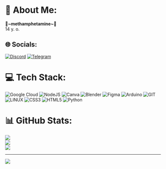 # 💫 About Me:
<strong>🖤\~methamphetamine\~🖤</strong> <br>
14 y. o.


## 🌐 Socials:
[![Discord](https://img.shields.io/badge/Discord-%237289DA.svg?logo=discord&logoColor=white)](https://discord.gg/._.n0thing._.) 
[![Telegram](https://img.shields.io/badge/Telegram-2CA5E0?style=flat-squeare&logo=telegram&logoColor=white)](https://t.me/xNOTHlNGx)

# 💻 Tech Stack:
![Google Cloud](https://img.shields.io/badge/Google%20Cloud-%234285F4.svg?style=for-the-badge&logo=google-cloud&logoColor=white) ![NodeJS](https://img.shields.io/badge/node.js-6DA55F?style=for-the-badge&logo=node.js&logoColor=white) ![Canva](https://img.shields.io/badge/Canva-%2300C4CC.svg?style=for-the-badge&logo=Canva&logoColor=white) ![Blender](https://img.shields.io/badge/blender-%23F5792A.svg?style=for-the-badge&logo=blender&logoColor=white) 	![Figma](https://img.shields.io/badge/figma-%23F24E1E.svg?style=for-the-badge&logo=figma&logoColor=white) ![Arduino](https://img.shields.io/badge/-Arduino-00979D?style=for-the-badge&logo=Arduino&logoColor=white) ![GIT](https://img.shields.io/badge/Git-fc6d26?style=for-the-badge&logo=git&logoColor=white) ![LINUX](https://img.shields.io/badge/Linux-FCC624?style=for-the-badge&logo=linux&logoColor=black) ![CSS3](https://img.shields.io/badge/css3-%231572B6.svg?style=for-the-badge&logo=css3&logoColor=white) ![HTML5](https://img.shields.io/badge/html5-%23E34F26.svg?style=for-the-badge&logo=html5&logoColor=white) ![Python](https://img.shields.io/badge/python-3670A0?style=for-the-badge&logo=python&logoColor=ffdd54)
# 📊 GitHub Stats:
![](https://github-readme-stats.vercel.app/api?username=xNOTHlNGx&theme=radical&hide_border=false&include_all_commits=false&count_private=false)<br/>
![](https://github-readme-streak-stats.herokuapp.com/?user=xNOTHlNGx&theme=radical&hide_border=false)<br/>
![](https://github-readme-stats.vercel.app/api/top-langs/?username=xNOTHlNGx&theme=radical&hide_border=false&include_all_commits=false&count_private=false&layout=compact)

---
[![](https://visitcount.itsvg.in/api?id=xNOTHlNGx&icon=5&color=0)](https://visitcount.itsvg.in)

<!-- Proudly created with GPRM ( https://gprm.itsvg.in ) -->
